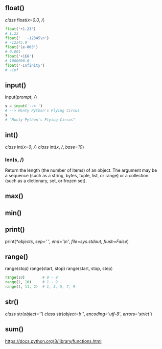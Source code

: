 ## float()
_class_ float(_x=0.0_, _/_)
```python
float('+1.23')
# 1.23
float('   -12345\n')
# -12345.0
float('1e-003')
# 0.001
float('+1E6')
# 1000000.0
float('-Infinity')
# -inf
```

## input()
input(_prompt_, _/_)
```python
s = input('--> ')  
# --> Monty Python's Flying Circus
s  
# "Monty Python's Flying Circus"
```

## int()
_class_ int(_x=0_, _/_)
_class_ int(_x_, _/_, _base=10_)

### len(s, /)
Return the length (the number of items) of an object. The argument may be a sequence (such as a string, bytes, tuple, list, or range) or a collection (such as a dictionary, set, or frozen set).

## max()

## min()


## print()
print(_*objects_, _sep=' '_, _end='\n'_, _file=sys.stdout_, _flush=False_)

## range()
range(stop)
range(start, stop)
range(start, stop, step)
```python
range(10)        # 0 - 9
range(1, 10)     # 1 - 9
range(1, 11, 2)  # 1, 3, 5, 7, 9
```

## str()
_class_ str(_object=''_)
_class_ str(_object=b''_, _encoding='utf-8'_, _errors='strict'_)

## sum()




https://docs.python.org/3/library/functions.html
